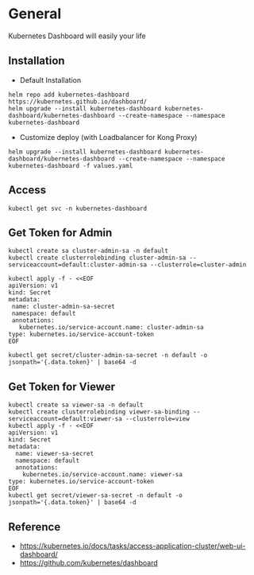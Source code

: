 # General
Kubernetes Dashboard will easily your life

## Installation
- Default Installation
```
helm repo add kubernetes-dashboard https://kubernetes.github.io/dashboard/
helm upgrade --install kubernetes-dashboard kubernetes-dashboard/kubernetes-dashboard --create-namespace --namespace kubernetes-dashboard
```

- Customize deploy (with Loadbalancer for Kong Proxy)
```
helm upgrade --install kubernetes-dashboard kubernetes-dashboard/kubernetes-dashboard --create-namespace --namespace kubernetes-dashboard -f values.yaml
```

## Access
```
kubectl get svc -n kubernetes-dashboard
```

## Get Token for Admin
```
kubectl create sa cluster-admin-sa -n default
kubectl create clusterrolebinding cluster-admin-sa --serviceaccount=default:cluster-admin-sa --clusterrole=cluster-admin

kubectl apply -f - <<EOF
apiVersion: v1
kind: Secret
metadata:
 name: cluster-admin-sa-secret
 namespace: default
 annotations:
   kubernetes.io/service-account.name: cluster-admin-sa
type: kubernetes.io/service-account-token
EOF

kubectl get secret/cluster-admin-sa-secret -n default -o jsonpath='{.data.token}' | base64 -d
```

## Get Token for Viewer
```
kubectl create sa viewer-sa -n default
kubectl create clusterrolebinding viewer-sa-binding --serviceaccount=default:viewer-sa --clusterrole=view
kubectl apply -f - <<EOF
apiVersion: v1
kind: Secret
metadata:
  name: viewer-sa-secret
  namespace: default
  annotations:
    kubernetes.io/service-account.name: viewer-sa
type: kubernetes.io/service-account-token
EOF
kubectl get secret/viewer-sa-secret -n default -o jsonpath='{.data.token}' | base64 -d
```

## Reference
- https://kubernetes.io/docs/tasks/access-application-cluster/web-ui-dashboard/
- https://github.com/kubernetes/dashboard
